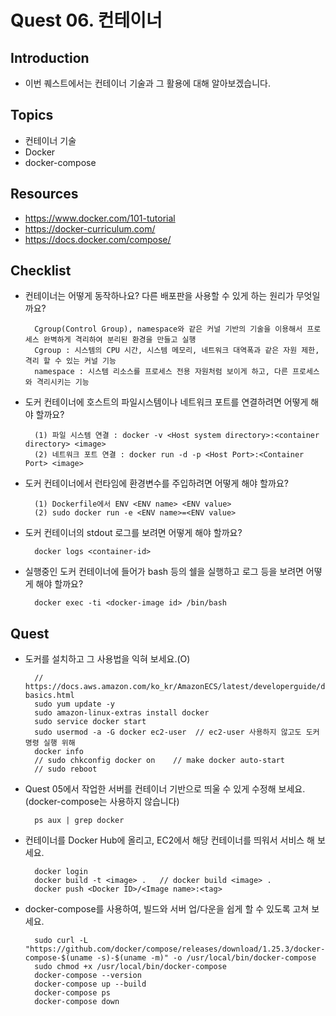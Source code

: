 # Quest 06. 컨테이너

## Introduction
* 이번 퀘스트에서는 컨테이너 기술과 그 활용에 대해 알아보겠습니다.

## Topics
* 컨테이너 기술
* Docker
* docker-compose

## Resources
* https://www.docker.com/101-tutorial
* https://docker-curriculum.com/
* https://docs.docker.com/compose/

## Checklist
* 컨테이너는 어떻게 동작하나요? 다른 배포판을 사용할 수 있게 하는 원리가 무엇일까요?

        Cgroup(Control Group), namespace와 같은 커널 기반의 기술을 이용해서 프로세스 완벽하게 격리하여 분리된 환경을 만들고 실행
        Cgroup : 시스템의 CPU 시간, 시스템 메모리, 네트워크 대역폭과 같은 자원 제한, 격리 할 수 있는 커널 기능
        namespace : 시스템 리소스를 프로세스 전용 자원처럼 보이게 하고, 다른 프로세스와 격리시키는 기능

* 도커 컨테이너에 호스트의 파일시스템이나 네트워크 포트를 연결하려면 어떻게 해야 할까요?

        (1) 파일 시스템 연결 : docker -v <Host system directory>:<container directory> <image>
        (2) 네트워크 포트 연결 : docker run -d -p <Host Port>:<Container Port> <image>

* 도커 컨테이너에서 런타임에 환경변수를 주입하려면 어떻게 해야 할까요?

        (1) Dockerfile에서 ENV <ENV name> <ENV value>
        (2) sudo docker run -e <ENV name>=<ENV value>

* 도커 컨테이너의 stdout 로그를 보려면 어떻게 해야 할까요?
    
        docker logs <container-id>

* 실행중인 도커 컨테이너에 들어가 bash 등의 쉘을 실행하고 로그 등을 보려면 어떻게 해야 할까요?

        docker exec -ti <docker-image id> /bin/bash

## Quest
* 도커를 설치하고 그 사용법을 익혀 보세요.(O)

        // https://docs.aws.amazon.com/ko_kr/AmazonECS/latest/developerguide/docker-basics.html
        sudo yum update -y
        sudo amazon-linux-extras install docker
        sudo service docker start
        sudo usermod -a -G docker ec2-user  // ec2-user 사용하지 않고도 도커 명령 실행 위해
        docker info
        // sudo chkconfig docker on    // make docker auto-start
        // sudo reboot

* Quest 05에서 작업한 서버를 컨테이너 기반으로 띄울 수 있게 수정해 보세요. (docker-compose는 사용하지 않습니다)


        ps aux | grep docker

* 컨테이너를 Docker Hub에 올리고, EC2에서 해당 컨테이너를 띄워서 서비스 해 보세요.

        docker login
        docker build -t <image> .   // docker build <image> . 
        docker push <Docker ID>/<Image name>:<tag>

* docker-compose를 사용하여, 빌드와 서버 업/다운을 쉽게 할 수 있도록 고쳐 보세요.

        sudo curl -L "https://github.com/docker/compose/releases/download/1.25.3/docker-compose-$(uname -s)-$(uname -m)" -o /usr/local/bin/docker-compose
        sudo chmod +x /usr/local/bin/docker-compose
        docker-compose --version
        docker-compose up --build  
        docker-compose ps
        docker-compose down
